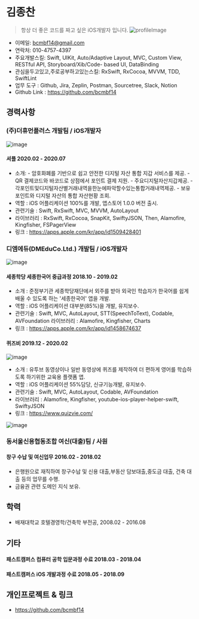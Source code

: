 # 김종찬 
> 항상 더 좋은 코드를 짜고 싶은 iOS개발자 입니다.
![profileImage](https://user-images.githubusercontent.com/60660894/109422653-ce617380-7a1f-11eb-8050-69359b702949.png)
            
- 이메일: bcmbf14@gmail.com 
- 연락처: 010-4757-4397 
- 주요개발스킬: Swift, UIKit, Auto/Adaptive Layout, MVC, Custom View, RESTful API, Storyboard/Xib/Code- based UI, DataBinding
- 관심을두고있고,주로공부하고있는스킬: RxSwift, RxCocoa, MVVM, TDD, SwiftLint
- 업무 도구 : Github, Jira, Zeplin, Postman, Sourcetree, Slack, Notion 
- Github Link : https://github.com/bcmbf14
       
                                
## 경력사항 

### (주)더휴먼플러스 개발팀 / iOS개발자
![image](https://user-images.githubusercontent.com/34432988/109422247-18495a00-7a1e-11eb-835c-67eb11a79ab9.png)
#### 셔플 2020.02 - 2020.07
- 소개: 
      - 암호화폐를 기반으로 쉽고 안전한 디지털 자산 통합 지갑 서비스를 제공.
      - QR 결제코드와 바코드로 상점에서 포인트 결제 지원.
      - 주요디지털자산지갑제공. 
      - 각포인트및디지털자산별거래내역을한눈에파악할수있는통합거래내역제공.
      - 보유 포인트와 디지털 자산의 통합 자산현황 조회.
- 역할 : iOS 어플리케이션 100%를 개발, 앱스토어 1.0.0 버전 출시.
- 관련기술 : Swift, RxSwift, MVC, MVVM, AutoLayout
- 라이브러리 : RxSwift, RxCocoa, SnapKit, SwiftyJSON, Then, Alamofire, Kingfisher, FSPagerView
- 링크 : https://apps.apple.com/kr/app/id1509428401

### 디엠에듀(DMEduCo.Ltd.) 개발팀 / iOS개발자
![image](https://user-images.githubusercontent.com/60660894/109422407-bfc68c80-7a1e-11eb-9f22-2f44c6a136b3.png)
#### 세종학당 세종한국어 중급과정 2018.10 - 2019.02
- 소개 : 준정부기관 세종학당재단에서 외주를 받아 외국인 학습자가 한국어를 쉽게 배울 수 있도록 하는 '세종한국어' 앱을 개발.
- 역할 : iOS 어플리케이션 대부분(85%)을 개발, 유지보수.
- 관련기술 : Swift, MVC, AutoLayout, STT(SpeechToText), Codable, AVFoundation 라이브러리 : Alamofire, Kingfisher, Charts
- 링크 : https://apps.apple.com/kr/app/id1458674637        
#### 퀴즈비 2019.12 - 2020.02                        
![image](https://user-images.githubusercontent.com/60660894/109422695-fc46b800-7a1f-11eb-9a22-7da0df928fae.png)
- 소개 : 유투브 동영상이나 일반 동영상에 퀴즈를 제작하여 더 편하게 영어를 학습하도록 하기위한 교육용 플랫폼 앱.
- 역할 : iOS 어플리케이션 55%담당, 신규기능개발, 유지보수.
- 관련기술 : Swift, MVC, AutoLayout, Codable, AVFoundation
- 라이브러리 : Alamofire, Kingfisher, youtube-ios-player-helper-swift, SwiftyJSON 
- 링크 : https://www.quizvie.com/      
                              
![image](https://user-images.githubusercontent.com/60660894/109422788-68c1b700-7a20-11eb-9033-3e56278f961b.png)
### 동서울신용협동조합 여신(대출)팀 / 사원
#### 창구 수납 및 여신업무 2016.02 - 2018.02
- 은행원으로 재직하여 창구수납 및 신용 대출,부동산 담보대출,중도금 대출, 건축 대출 등의 업무를 수행.
- 금융권 관련 도메인 지식 보유.
            
            
## 학력
- 배재대학교 호텔경영학/건축학 부전공, 2008.02 - 2016.08       
                        
            
## 기타 
#### 패스트캠퍼스 컴퓨터 공학 입문과정 수료 2018.03 - 2018.04
#### 패스트캠퍼스 iOS 개발과정 수료 2018.05 - 2018.09 
                                  
                                    
## 개인프로젝트 & 링크
- https://github.com/bcmbf14

